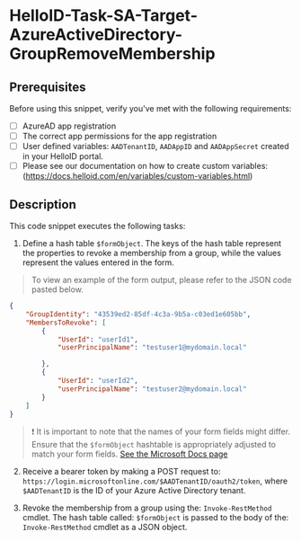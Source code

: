 # HelloID-Task-SA-Target-AzureActiveDirectory-GroupRemoveMembership

## Prerequisites

Before using this snippet, verify you've met with the following requirements:

- [ ] AzureAD app registration
- [ ] The correct app permissions for the app registration
- [ ] User defined variables: `AADTenantID`, `AADAppID` and `AADAppSecret` created in your HelloID portal.
- [ ] Please see our documentation on how to create custom variables: (https://docs.helloid.com/en/variables/custom-variables.html)

## Description

This code snippet executes the following tasks:

1. Define a hash table `$formObject`. The keys of the hash table represent the properties to revoke a membership from a group, while the values represent the values entered in the form. 

> To view an example of the form output, please refer to the JSON code pasted below.

```json
{
    "GroupIdentity": "43539ed2-85df-4c3a-9b5a-c03ed1e605bb",
    "MembersToRevoke": [
        {
            "UserId": "userId1",
            "userPrincipalName": "testuser1@mydomain.local"

        },
        {
            "UserId": "userId2",
            "userPrincipalName": "testuser2@mydomain.local"
        }
    ]
}
```

> :exclamation: It is important to note that the names of your form fields might differ. Ensure that the `$formObject` hashtable is appropriately adjusted to match your form fields.
> [See the Microsoft Docs page](https://learn.microsoft.com/en-us/graph/api/group-delete-members?view=graph-rest-1.0&tabs=http)

2. Receive a bearer token by making a POST request to: `https://login.microsoftonline.com/$AADTenantID/oauth2/token`, where `$AADTenantID` is the ID of your Azure Active Directory tenant.

3. Revoke the membership from a group using the: `Invoke-RestMethod` cmdlet. The hash table called: `$formObject` is passed to the body of the: `Invoke-RestMethod` cmdlet as a JSON object.

